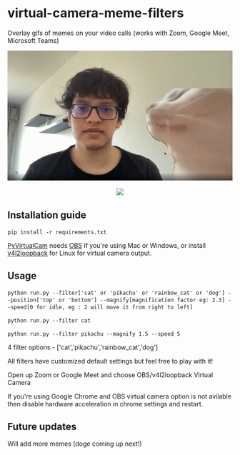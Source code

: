 # virtual-camera-meme-filters
Overlay gifs of memes on your video calls (works with Zoom, Google Meet, Microsoft Teams)

<p align="center">
  <img src="demo.gif">
</p>

<p align="center">
  <img src="demo2.gif">
</p>

## Installation guide

```
pip install -r requirements.txt
```
[PyVirtualCam](https://github.com/letmaik/pyvirtualcam) needs [OBS](https://obsproject.com/) if you're using Mac or Windows, or install [v4l2loopback](v4l2loopback) for Linux for virtual camera output. 

## Usage

```
python run.py --filter['cat' or 'pikachu' or 'rainbow_cat' or 'dog'] --position['top' or 'bottom'] --magnify[magnification factor eg: 2.3] --speed[0 for idle, eg : 2 will move it from right to left]
```
```
python run.py --filter cat
```
```
python run.py --filter pikachu --magnify 1.5 --speed 5
```
4 filter options - ['cat','pikachu','rainbow_cat','dog']

All filters have customized default settings but feel free to play with it!



Open up Zoom or Google Meet and choose OBS/v4l2loopback Virtual Camera 

If you're using Google Chrome and OBS virtual camera option is not avilable then disable hardware acceleration in chrome settings and restart.


## Future updates
Will add more memes (doge coming up next!)
